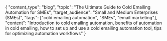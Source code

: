 { "content_type": "blog", "topic": "The Ultimate Guide to Cold Emailing Automation for SMEs", "target_audience": "Small and Medium Enterprises (SMEs)", "tags": ["cold emailing automation", "SMEs", "email marketing"], "content": "Introduction to cold emailing automation, benefits of automation in cold emailing, how to set up and use a cold emailing automation tool, tips for optimizing automation workflows" }